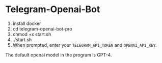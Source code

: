 # Telegram-Openai-Bot
1. install docker
2. cd telegram-openai-bot-pro
3. chmod +x start.sh
4. ./start.sh
5. When prompted, enter your `TELEGRAM_API_TOKEN` and `OPENAI_API_KEY`.

The default openai model in the program is GPT-4.

